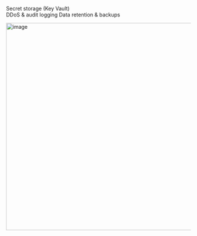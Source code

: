 Secret storage (Key Vault) <br>
DDoS & audit logging
Data retention & backups

<img width="999" height="565" alt="image" src="https://github.com/user-attachments/assets/f4dc85f7-6250-434f-a389-a9f507a76bfa" />


